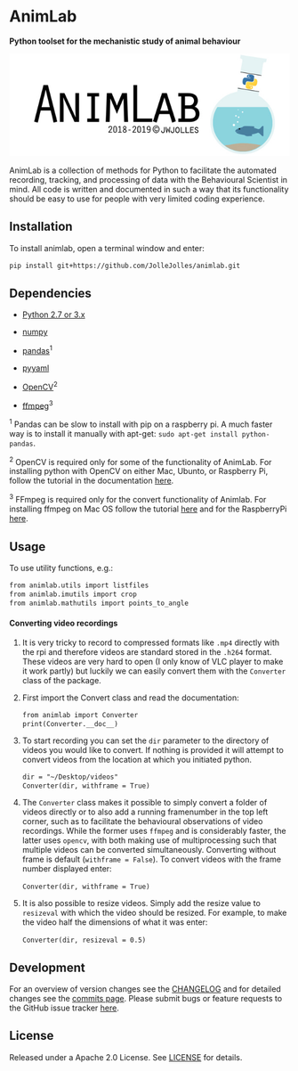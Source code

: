 # AnimLab
**Python toolset for the mechanistic study of animal behaviour**

![logo](https://github.com/JolleJolles/animlab/blob/master/animlab-logo.jpg)

AnimLab is a collection of methods for Python to facilitate the automated recording, tracking, and processing of data with the Behavioural Scientist in mind. All code is written and documented in such a way that its functionality should be easy to use for people with very limited coding experience.

Installation
------------

To install animlab, open a terminal window and enter:
```bash
pip install git+https://github.com/JolleJolles/animlab.git
```

Dependencies
------------

- [Python 2.7 or 3.x](http://www.python.org)

- [numpy](http://www.numpy.org)

- [pandas](https://pandas.pydata.org)<sup>1</sup>

- [pyyaml](https://pyyaml.org)

- [OpenCV](http://opencv.org)<sup>2</sup>

- [ffmpeg](http://ffmpeg.org)<sup>3</sup>

<sup>1</sup> Pandas can be slow to install with pip on a raspberry pi. A much faster way is to install it manually with apt-get: `sudo apt-get install python-pandas`.

<sup>2</sup> OpenCV is required only for some of the functionality of AnimLab. For installing python with OpenCV on either Mac, Ubunto, or Raspberry Pi, follow the tutorial in the documentation [here](https://github.com/JolleJolles/animlab/tree/master/docs/install-opencv.md).

<sup>3</sup> FFmpeg is required only for the convert functionality of Animlab. For installing ffmpeg on Mac OS follow the tutorial [here](https://github.com/JolleJolles/animlab/blob/master/docs/install-ffmpeg-for-mac.md) and for the RaspberryPi [here](https://github.com/JolleJolles/animlab/blob/master/docs/install-ffmpeg-with-h264.md).

Usage
--------
To use utility functions, e.g.:

    from animlab.utils import listfiles
    from animlab.imutils import crop
    from animlab.mathutils import points_to_angle

   
#### Converting video recordings
1. It is very tricky to record to compressed formats like `.mp4` directly with the rpi and therefore videos are standard stored in the `.h264` format. These videos are very hard to open (I only know of VLC player to make it work partly) but luckily we can easily convert them with the `Converter` class of the package.

2. First import the Convert class and read the documentation:

    ```
    from animlab import Converter
    print(Converter.__doc__)
    ```

3. To start recording you can set the `dir` parameter to the directory of videos you would like to convert. If nothing is provided it will attempt to convert videos from the location at which you initiated python.

	```
	dir = "~/Desktop/videos"
	Converter(dir, withframe = True)
	```

4. The `Converter` class makes it possible to simply convert a folder of videos directly or to also add a running framenumber in the top left corner, such as to facilitate the behavioural observations of video recordings. While the former uses `ffmpeg` and is considerably faster, the latter uses `opencv`, with both making use of multiprocessing such that multiple videos can be converted simultaneously. Converting without frame is default (`withframe = False`). To convert videos with the frame number displayed enter:

	`Converter(dir, withframe = True)`

5. It is also possible to resize videos. Simply add the resize value to `resizeval` with which the video should be resized. For example, to make the video half the dimensions of what it was enter:

	`Converter(dir, resizeval = 0.5)`

Development
--------
For an overview of version changes see the [CHANGELOG](https://github.com/JolleJolles/animlab/blob/master/CHANGELOG) and for detailed changes see the [commits page](https://github.com/JolleJolles/animlab/commits/). Please submit bugs or feature requests to the GitHub issue tracker [here](https://github.com/JolleJolles/animlab/issues).

License
--------
Released under a Apache 2.0 License. See [LICENSE](https://github.com/JolleJolles/animlab/blob/master/LICENSE) for details.
